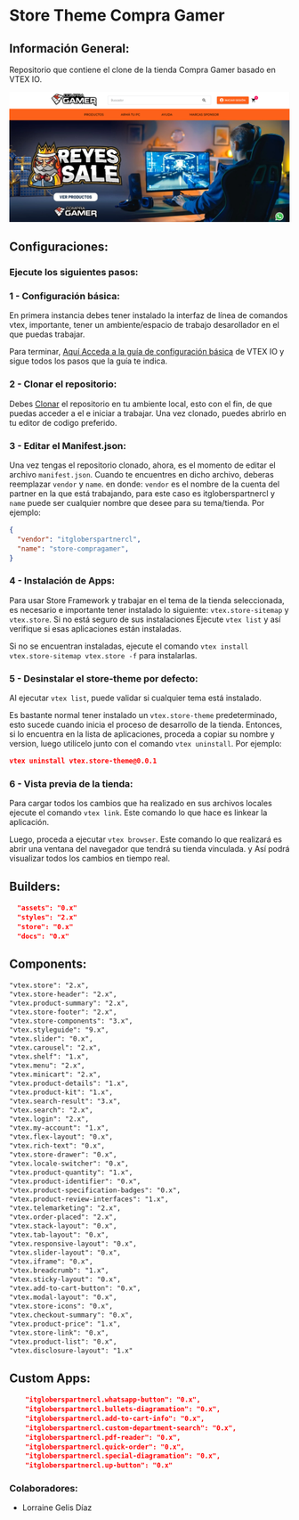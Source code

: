 # Store Theme Compra Gamer 
## Información General:
Repositorio que contiene el clone de la tienda Compra Gamer basado en VTEX IO.

![Preview](../assets/imgDocs/preview.png)

## Configuraciones:
### Ejecute los siguientes pasos:

### 1 - Configuración básica:
En primera instancia debes tener instalado la interfaz de línea de comandos vtex, importante, tener un ambiente/espacio de trabajo desarollador en el que puedas trabajar.

Para terminar, [Aquí Acceda a la guía de configuración básica](https://vtex.io/docs/getting-started/build-stores-with-store-framework/1) de VTEX IO y sigue todos los pasos que la guía te indica.

### 2 - Clonar el repositorio:

Debes [Clonar](https://github.com/LorraineGelis/store-theme-compragamer) el repositorio en tu ambiente local, esto con el fin, de que puedas acceder a el e iniciar a trabajar. Una vez clonado, puedes abrirlo en tu editor de codigo preferido.

###  3 - Editar el Manifest.json:

Una vez tengas el repositorio clonado, ahora, es el momento de editar el archivo `manifest.json`. Cuando te encuentres en dicho archivo, deberas reemplazar `vendor` y `name`. en donde: `vendor` es el nombre de la cuenta del partner en la que está trabajando, para este caso es itgloberspartnercl y `name` puede ser cualquier nombre que desee para su tema/tienda. Por ejemplo:

```json
{
  "vendor": "itgloberspartnercl",
  "name": "store-compragamer",
}
```

###  4 - Instalación de Apps:

Para usar Store Framework y trabajar en el tema de la tienda seleccionada, es necesario e importante tener instalado lo siguiente: `vtex.store-sitemap` y `vtex.store`. Si no está seguro de sus instalaciones Ejecute `vtex list` y así verifique si esas aplicaciones están instaladas.

Si no se encuentran instaladas, ejecute el comando `vtex install vtex.store-sitemap vtex.store -f` para instalarlas.

### 5 - Desinstalar el store-theme por defecto:

Al ejecutar `vtex list`, puede validar si cualquier tema está instalado.

Es bastante normal tener instalado un `vtex.store-theme` predeterminado, esto sucede cuando inicia el proceso de desarrollo de la tienda. Entonces, si lo encuentra en la lista de aplicaciones, proceda a copiar su nombre y version, luego utilícelo junto con el comando `vtex uninstall`. Por ejemplo:

```json
vtex uninstall vtex.store-theme@0.0.1
```

### 6 - Vista previa de la tienda:

Para cargar todos los cambios que ha realizado en sus archivos locales ejecute el comando `vtex link`. Este comando lo que hace es linkear la aplicación.

Luego, proceda a ejecutar `vtex browser`. Este comando lo que realizará es abrir una ventana del navegador que tendrá su tienda vinculada. y Así podrá visualizar todos los cambios en tiempo real. 

## Builders:
```json
  "assets": "0.x"
  "styles": "2.x"
  "store": "0.x"
  "docs": "0.x"
 ```

## Components:
    "vtex.store": "2.x",
    "vtex.store-header": "2.x",
    "vtex.product-summary": "2.x",
    "vtex.store-footer": "2.x",
    "vtex.store-components": "3.x",
    "vtex.styleguide": "9.x",
    "vtex.slider": "0.x",
    "vtex.carousel": "2.x",
    "vtex.shelf": "1.x",
    "vtex.menu": "2.x",
    "vtex.minicart": "2.x",
    "vtex.product-details": "1.x",
    "vtex.product-kit": "1.x",
    "vtex.search-result": "3.x",
    "vtex.search": "2.x",
    "vtex.login": "2.x",
    "vtex.my-account": "1.x",
    "vtex.flex-layout": "0.x",
    "vtex.rich-text": "0.x",
    "vtex.store-drawer": "0.x",
    "vtex.locale-switcher": "0.x",
    "vtex.product-quantity": "1.x",
    "vtex.product-identifier": "0.x",
    "vtex.product-specification-badges": "0.x",
    "vtex.product-review-interfaces": "1.x",
    "vtex.telemarketing": "2.x",
    "vtex.order-placed": "2.x",
    "vtex.stack-layout": "0.x",
    "vtex.tab-layout": "0.x",
    "vtex.responsive-layout": "0.x",
    "vtex.slider-layout": "0.x",
    "vtex.iframe": "0.x",
    "vtex.breadcrumb": "1.x",
    "vtex.sticky-layout": "0.x",
    "vtex.add-to-cart-button": "0.x",
    "vtex.modal-layout": "0.x",
    "vtex.store-icons": "0.x",
    "vtex.checkout-summary": "0.x",
    "vtex.product-price": "1.x",
    "vtex.store-link": "0.x",
    "vtex.product-list": "0.x",
    "vtex.disclosure-layout": "1.x"

  ## Custom Apps:
```json
    "itgloberspartnercl.whatsapp-button": "0.x",
    "itgloberspartnercl.bullets-diagramation": "0.x",
    "itgloberspartnercl.add-to-cart-info": "0.x",
    "itgloberspartnercl.custom-department-search": "0.x",
    "itgloberspartnercl.pdf-reader": "0.x",
    "itgloberspartnercl.quick-order": "0.x",
    "itgloberspartnercl.special-diagramation": "0.x",
    "itgloberspartnercl.up-button": "0.x"
 ```

### Colaboradores:

- Lorraine Gelis Díaz
    



